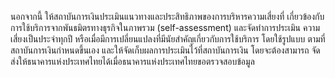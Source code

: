 นอกจากนี้ ให้สถาบันการเงินประเมินแนวทางและประสิทธิภาพของการบริหารความเสี่ยงที่
เกี่ยวข้องกับการใช้บริการจากพันธมิตรทางธุรกิจในภาพรวม (self-assessment) และจัดทำการประเมิน
ความเสี่ยงเป็นประจำทุกปี หรือเมื่อมีการเปลี่ยนแปลงที่มีนัยสำคัญเกี่ยวกับการใช้บริการ โดยใช้รูปแบบ
ตามที่สถาบันการเงินกำหนดขึ้นเอง และให้จัดเก็บผลการประเมินไว้ที่สถาบันการเงิน โดยจะต้องสามารถ
จัดส่งให้ธนาคารแห่งประเทศไทยได้เมื่อธนาคารแห่งประเทศไทยขอตรวจสอบข้อมูล
